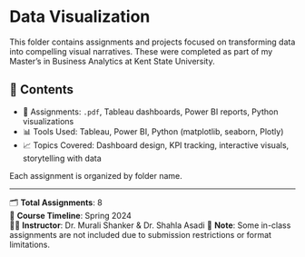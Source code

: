 # Data Visualization

This folder contains assignments and projects focused on transforming data into compelling visual narratives. These were completed as part of my Master’s in Business Analytics at Kent State University.

## 📂 Contents
- 📄 Assignments: `.pdf`, Tableau dashboards, Power BI reports, Python visualizations
- 📊 Tools Used: Tableau, Power BI, Python (matplotlib, seaborn, Plotly)
- 📈 Topics Covered: Dashboard design, KPI tracking, interactive visuals, storytelling with data

Each assignment is organized by folder name.

---

🗂 **Total Assignments**: 8  
📅 **Course Timeline**: Spring 2024  
👨‍🏫 **Instructor**: Dr. Murali Shanker & Dr. Shahla Asadi
📝 **Note**: Some in-class assignments are not included due to submission restrictions or format limitations.
